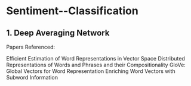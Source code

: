 # Sentiment--Classification

## 1. Deep Averaging Network
Papers Referenced:

Efficient Estimation of Word Representations in Vector Space 
Distributed Representations of Words and Phrases and their Compositionality 
GloVe: Global Vectors for Word Representation 
Enriching Word Vectors with Subword Information 

